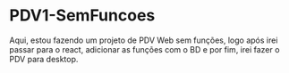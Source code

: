 # PDV1-SemFuncoes

Aqui, estou fazendo um projeto de PDV Web sem funções, logo após irei passar para o react, adicionar as funções com o BD e por fim, irei fazer o PDV para desktop.
